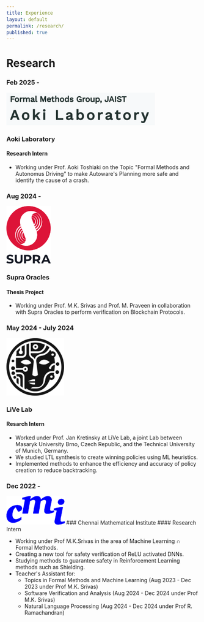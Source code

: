 ```yaml
---
title: Experience
layout: default
permalink: /research/
published: true
---
```

# Research

### Feb 2025 -
<img src="/assets/images/aokilab.png" height="85">

### Aoki Laboratory
#### Research Intern

- Working under Prof. Aoki Toshiaki on the Topic "Formal Methods and Autonomus Driving" to make Autoware's Planning more safe and identify the cause of a crash.

### Aug 2024 -
<img src="/assets/images/SupraOracles.svg" height="150">

### Supra Oracles
#### Thesis Project

- Working under Prof. M.K. Srivas and Prof. M. Praveen in collaboration with Supra Oracles to perform verification on Blockchain Protocols.


### May 2024 - July 2024
<img src="/assets/images/LiVe.png" height="150">

### LiVe Lab
#### Resarch Intern

- Worked under Prof. Jan Kretinsky at LiVe Lab, a joint Lab between Masaryk University Brno, Czech Republic, and the Technical University of Munich, Germany.
- We studied LTL synthesis to create winning policies using ML heuristics.
- Implemented methods to enhance the efficiency and accuracy of policy creation to reduce backtracking.


### Dec 2022 -
<img src="/assets/images/cmi.png" height="75">
### Chennai Mathematical Institute
#### Research Intern

- Working under Prof M.K.Srivas in the area of Machine Learning $\cap$ Formal Methods.
- Creating a new tool for safety verification of ReLU activated DNNs.
- Studying methods to guarantee safety in Reinforcement Learning methods such as Shielding.
- Teacher's Assistant for:
    - Topics in Formal Methods and Machine Learning (Aug 2023 - Dec 2023 under Prof M.K. Srivas)
    - Software Verification and Analysis (Aug 2024 - Dec 2024 under Prof M.K. Srivas)
    - Natural Language Processing (Aug 2024 - Dec 2024 under Prof R. Ramachandran)
